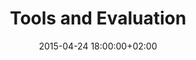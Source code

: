 ---
layout: post
title:  "Tools and Evaluation"
date:   2015-04-24 18:00:00+02:00
categories: cos15
video: ieEBQYjMsoY
slides: tools
---